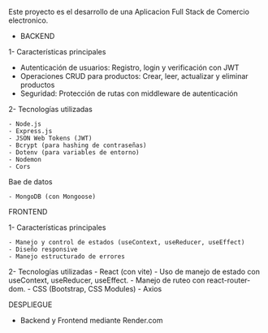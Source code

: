 Este proyecto es el desarrollo de una Aplicacion Full Stack de Comercio electronico.

- BACKEND

1- Características principales

- Autenticación de usuarios: Registro, login y verificación con JWT
- Operaciones CRUD para productos: Crear, leer, actualizar y eliminar productos
- Seguridad: Protección de rutas con middleware de autenticación

2- Tecnologías utilizadas

    - Node.js
    - Express.js
    - JSON Web Tokens (JWT)
    - Bcrypt (para hashing de contraseñas)
    - Dotenv (para variables de entorno)
    - Nodemon
    - Cors

Bae de datos

    - MongoDB (con Mongoose)

FRONTEND

1- Características principales

    - Manejo y control de estados (useContext, useReducer, useEffect)
    - Diseño responsive
    - Manejo estructurado de errores

2- Tecnologías utilizadas - React (con vite) - Uso de manejo de estado con useContext, useReducer, useEffect. - Manejo de ruteo con react-router-dom. - CSS (Bootstrap, CSS Modules) - Axios

DESPLIEGUE

- Backend y Frontend mediante Render.com
